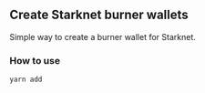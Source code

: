 ## Create Starknet burner wallets

Simple way to create a burner wallet for Starknet.


### How to use

`yarn add `